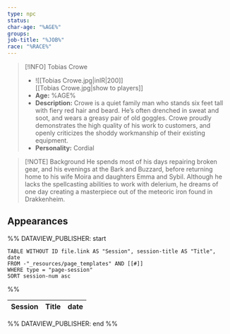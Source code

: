 ```yaml
---
type: npc
status: 
char-age: "%AGE%"
groups: 
job-title: "%JOB%"
race: "%RACE%"
---
```


>[!INFO] Tobias Crowe
>- ![[Tobias Crowe.jpg|inlR|200]]
<br/> [[Tobias Crowe.jpg|show to players]]
>- **Age:** %AGE%
> - **Description:** Crowe is a quiet family man who stands six feet tall with fiery red hair and beard. He’s often drenched in sweat and soot, and wears a greasy pair of old goggles. Crowe proudly demonstrates the high quality of his work to customers, and openly criticizes the shoddy workmanship of their existing equipment.
> - **Personality:** Cordial
 
 >[!NOTE] Background
He spends most of his days repairing broken gear, and his evenings at the Bark and Buzzard, before returning home to his wife Moira and daughters Emma and Sybil. Although he lacks the spellcasting abilities to work with delerium, he dreams of one day creating a masterpiece out of the meteoric iron found in Drakkenheim.

## Appearances

%% DATAVIEW_PUBLISHER: start
```dataview
TABLE WITHOUT ID file.link AS "Session", session-title AS "Title", date
FROM -"_resources/page_templates" AND [[#]]
WHERE type = "page-session"
SORT session-num asc
```
%%

| Session | Title | date |
| ------- | ----- | ---- |

%% DATAVIEW_PUBLISHER: end %%